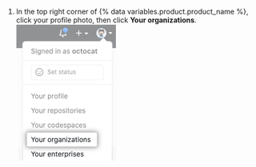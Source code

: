 1. In the top right corner of {% data variables.product.product_name %}, click your profile photo, then click **Your organizations**.
  ![Your organizations in the profile menu](/assets/images/help/profile/your-organizations.png)
